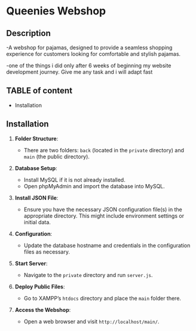 # Queenies Webshop

## Description

-A webshop for pajamas, designed to provide a seamless shopping experience for customers looking for comfortable and stylish pajamas.

-one of the things i did only after 6 weeks of beginning my website development journey. Give me any task and i will adapt fast

## TABLE of content

- Installation

## Installation

1. **Folder Structure**:

   - There are two folders: `back` (located in the `private` directory) and `main` (the public directory).

2. **Database Setup**:

   - Install MySQL if it is not already installed.
   - Open phpMyAdmin and import the database into MySQL.

3. **Install JSON File**:
   - Ensure you have the necessary JSON configuration file(s) in the appropriate directory. This might include environment settings or initial data.
4. **Configuration**:

   - Update the database hostname and credentials in the configuration files as necessary.

5. **Start Server**:

   - Navigate to the `private` directory and run `server.js`.

6. **Deploy Public Files**:

   - Go to XAMPP’s `htdocs` directory and place the `main` folder there.

7. **Access the Webshop**:
   - Open a web browser and visit `http://localhost/main/`.
